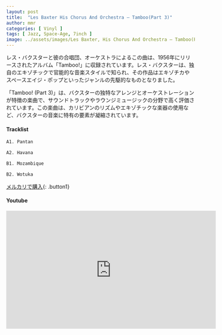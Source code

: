 ```yaml
---
layout: post
title:  "Les Baxter His Chorus And Orchestra – Tamboo(Part 3)"
author: mmr
categories: [ Vinyl ]
tags: [ Jazz, Space-Age, 7inch ]
image: ../assets/images/Les Baxter, His Chorus And Orchestra – Tamboo(Part 3).jpg
---
```


レス・バクスターと彼の合唱団、オーケストラによるこの曲は、1956年にリリースされたアルバム「Tamboo!」に収録されています。レス・バクスターは、独自のエキゾチックで官能的な音楽スタイルで知られ、その作品はエキゾチカやスペースエイジ・ポップといったジャンルの先駆的なものとなりました。

「Tamboo! (Part 3)」は、バクスターの独特なアレンジとオーケストレーションが特徴の楽曲で、サウンドトラックやラウンジミュージックの分野で高く評価されています。この楽曲は、カリビアンのリズムやエキゾチックな楽器の使用など、バクスターの音楽に特有の要素が凝縮されています。

#### Tracklist
```md
A1. Pantan

A2. Havana

B1. Mozambique

B2. Wotuka
```

[メルカリで購入](https://jp.mercari.com/item/m27773308125?afid=6142608987){: .button1}

#### Youtube
<iframe width="560" height="315" src="https://www.youtube.com/embed/Ve8Hbpq1q7Y?si=g6OKtLVt4GENwqUb" title="YouTube video player" frameborder="0" allow="accelerometer; autoplay; clipboard-write; encrypted-media; gyroscope; picture-in-picture; web-share" referrerpolicy="strict-origin-when-cross-origin" allowfullscreen></iframe>
